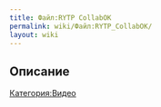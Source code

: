 ```yaml
---
title: Файл:RYTP CollabОК
permalink: wiki/Файл:RYTP_CollabОК/
layout: wiki
---
```


## Описание

[Категория:Видео](Категория:Видео "wikilink")

